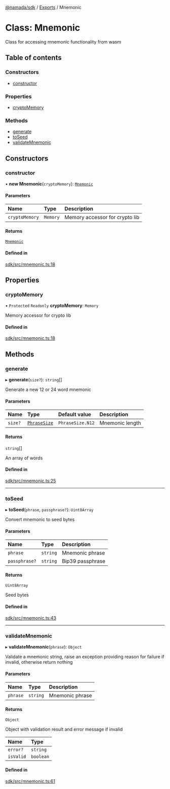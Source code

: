 [@namada/sdk](../README.md) / [Exports](../modules.md) / Mnemonic

# Class: Mnemonic

Class for accessing mnemonic functionality from wasm

## Table of contents

### Constructors

- [constructor](Mnemonic.md#constructor)

### Properties

- [cryptoMemory](Mnemonic.md#cryptomemory)

### Methods

- [generate](Mnemonic.md#generate)
- [toSeed](Mnemonic.md#toseed)
- [validateMnemonic](Mnemonic.md#validatemnemonic)

## Constructors

### constructor

• **new Mnemonic**(`cryptoMemory`): [`Mnemonic`](Mnemonic.md)

#### Parameters

| Name | Type | Description |
| :------ | :------ | :------ |
| `cryptoMemory` | `Memory` | Memory accessor for crypto lib |

#### Returns

[`Mnemonic`](Mnemonic.md)

#### Defined in

[sdk/src/mnemonic.ts:18](https://github.com/anoma/namada-interface/blob/9724dc7fb547e95a72df1eb06aecb9fed2c6a05b/packages/sdk/src/mnemonic.ts#L18)

## Properties

### cryptoMemory

• `Protected` `Readonly` **cryptoMemory**: `Memory`

Memory accessor for crypto lib

#### Defined in

[sdk/src/mnemonic.ts:18](https://github.com/anoma/namada-interface/blob/9724dc7fb547e95a72df1eb06aecb9fed2c6a05b/packages/sdk/src/mnemonic.ts#L18)

## Methods

### generate

▸ **generate**(`size?`): `string`[]

Generate a new 12 or 24 word mnemonic

#### Parameters

| Name | Type | Default value | Description |
| :------ | :------ | :------ | :------ |
| `size?` | [`PhraseSize`](../enums/PhraseSize.md) | `PhraseSize.N12` | Mnemonic length |

#### Returns

`string`[]

An array of words

#### Defined in

[sdk/src/mnemonic.ts:25](https://github.com/anoma/namada-interface/blob/9724dc7fb547e95a72df1eb06aecb9fed2c6a05b/packages/sdk/src/mnemonic.ts#L25)

___

### toSeed

▸ **toSeed**(`phrase`, `passphrase?`): `Uint8Array`

Convert mnemonic to seed bytes

#### Parameters

| Name | Type | Description |
| :------ | :------ | :------ |
| `phrase` | `string` | Mnemonic phrase |
| `passphrase?` | `string` | Bip39 passphrase |

#### Returns

`Uint8Array`

Seed bytes

#### Defined in

[sdk/src/mnemonic.ts:43](https://github.com/anoma/namada-interface/blob/9724dc7fb547e95a72df1eb06aecb9fed2c6a05b/packages/sdk/src/mnemonic.ts#L43)

___

### validateMnemonic

▸ **validateMnemonic**(`phrase`): `Object`

Validate a mnemonic string, raise an exception providing reason
for failure if invalid, otherwise return nothing

#### Parameters

| Name | Type | Description |
| :------ | :------ | :------ |
| `phrase` | `string` | Mnemonic phrase |

#### Returns

`Object`

Object with validation result and error message if invalid

| Name | Type |
| :------ | :------ |
| `error?` | `string` |
| `isValid` | `boolean` |

#### Defined in

[sdk/src/mnemonic.ts:61](https://github.com/anoma/namada-interface/blob/9724dc7fb547e95a72df1eb06aecb9fed2c6a05b/packages/sdk/src/mnemonic.ts#L61)
